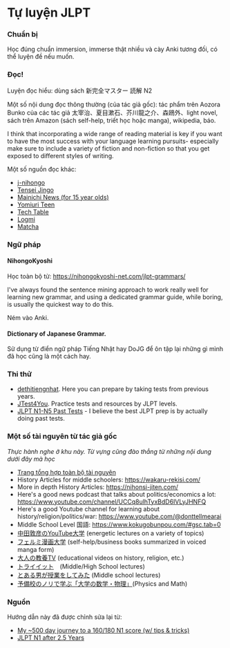 # Tự luyện JLPT

### Chuẩn bị

Học đúng chuẩn immersion, immerse thật nhiều và cày Anki tương đối, có thể luyện đề nếu muốn.

### Đọc!

Luyện đọc hiểu: dùng sách 新完全マスター 読解 N2

Một số nội dung đọc thông thường (của tác giả gốc): tác phẩm trên Aozora Bunko của các tác giả 太宰治、夏目漱石、芥川龍之介、森鴎外、light novel, sách trên Amazon (sách self-help, triết học hoặc manga), wikipedia, báo.

I think that incorporating a wide range of reading material is key if you want to have the most success with your language learning pursuits- especially make sure to include a variety of fiction and non-fiction so that you get exposed to different styles of writing.

Một số nguồn đọc khác:

- [j-nihongo](https://j-nihongo.com/advanced/)
- [Tensei Jingo](https://www.asahi.com/rensai/list.html?id=61)
-   [Mainichi News (for 15 year olds)](https://mainichi.jp/maisho15)
-   [Yomiuri Teen](https://www.yomiuri.co.jp/teen/)
-   [Tech Table](https://techable.jp/)
-   [Logmi](http://logmi.jp/)
- [Matcha](https://matcha-jp.com/jp)

### Ngữ pháp 

#### NihongoKyoshi
Học toàn bộ từ: <https://nihongokyoshi-net.com/jlpt-grammars/>

I've always found the sentence mining approach to work really well for learning new grammar, and using a dedicated grammar guide, while boring, is usually the quickest way to do this.

Ném vào Anki.

#### Dictionary of Japanese Grammar.

Sử dụng từ điển ngữ pháp Tiếng Nhật hay DoJG để ôn tập lại những gì mình đã học cũng là một cách hay.

### Thi thử
-   [dethitiengnhat](https://dethitiengnhat.com/en/). Here you can prepare by taking tests from previous years.
-   [JTest4You](https://japanesetest4you.com/). Practice tests and resources by JLPT levels.
- [JLPT N1-N5 Past Tests](https://drive.google.com/drive/folders/1LBMkmeL9OuTzuSf043Mtw_Y2vvVx5LML) - I believe the best JLPT prep is by actually doing past tests.

### Một số tài nguyên từ tác giả gốc
_Thực hành nghe ở khu này. Từ vựng cũng đào thẳng từ những nội dung dưới đây mà học_

- [Trang tổng hợp toàn bộ tài nguyên](https://docs.google.com/document/d/1LH82FjsCqCgp6-TFqUcS_EB15V7sx7O1VCjREp6Lexw/edit)
- History Articles for middle schoolers: https://wakaru-rekisi.com/
- More in depth History Articles: https://nihonsi-jiten.com/
- Here's a good news podcast that talks about politics/economics a lot: https://www.youtube.com/channel/UCCq8ulhTyxBdD6IVLyJHNFQ
- Here's a good Youtube channel for learning about history/religion/politics/war: https://www.youtube.com/@donttellmearai
- Middle School Level 国語: https://www.kokugobunpou.com/#gsc.tab=0 
- [中田敦彦のYouTube大学](https://www.youtube.com/channel/UCFo4kqllbcQ4nV83WCyraiw) (energetic lectures on a variety of topics)
- [フェルミ漫画大学](https://www.youtube.com/channel/UC9V4eJBNx_hOieGG51NZ6nA/videos) (self-help/business books summarized in voiced manga form)
- [大人の教養TV](https://www.youtube.com/channel/UCwZ5GUBnp82m6mpUwk-3ZGw) (educational videos on history, religion, etc.)
- [トライイット](https://www.try-it.jp/)　(Middle/High School lectures)
- [とある男が授業をしてみた](https://www.youtube.com/c/toaruotokohaichi) (Middle school lectures)
- [予備校のノリで学ぶ「大学の数学・物理」](https://www.youtube.com/@yobinori)(Physics and Math)

### Nguồn

Hướng dẫn này đã được chỉnh sửa lại từ:

- [My ~500 day journey to a 160/180 N1 score (w/ tips & tricks)](https://old.reddit.com/r/LearnJapanese/comments/l51r3d/my_500_day_journey_to_a_160180_n1_score_w_tips/)
- [JLPT N1 after 2.5 Years](https://old.reddit.com/r/LearnJapanese/comments/10j0upn/jlpt_n1_after_25_years/)